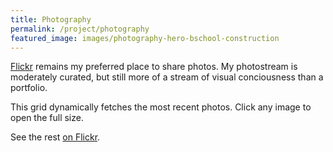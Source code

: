 ```yaml
---
title: Photography
permalink: /project/photography
featured_image: images/photography-hero-bschool-construction
---
```




[Flickr](https://www.flickr.com/photos/christopherpeplin/) remains my preferred
place to share photos. My photostream is moderately curated, but still more of a
stream of visual conciousness than a portfolio.

This grid dynamically fetches the most recent photos. Click any image to open
the full size.

<div id="photo-grid" class="image-wrap"></div>

See the rest [on Flickr](https://www.flickr.com/photos/christopherpeplin/).
